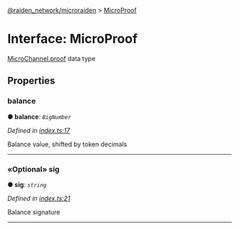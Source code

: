 [@raiden_network/microraiden](../README.md) > [MicroProof](../interfaces/microproof.md)



# Interface: MicroProof


[MicroChannel.proof](microchannel.md#proof) data type


## Properties
<a id="balance"></a>

###  balance

**●  balance**:  *`BigNumber`* 

*Defined in [index.ts:17](https://github.com/raiden-network/microraiden/blob/615c038/microraiden/webui/microraiden/src/index.ts#L17)*



Balance value, shifted by token decimals




___

<a id="sig"></a>

### «Optional» sig

**●  sig**:  *`string`* 

*Defined in [index.ts:21](https://github.com/raiden-network/microraiden/blob/615c038/microraiden/webui/microraiden/src/index.ts#L21)*



Balance signature




___


